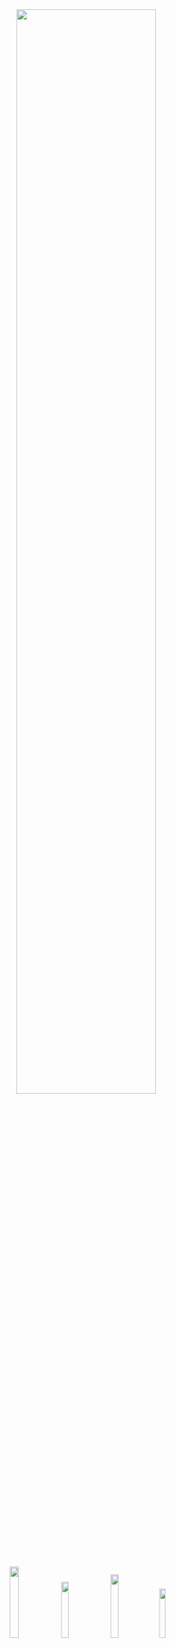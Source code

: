  <div align="center" >
 <a href="https://discord.com/users/406416295349714944" title="Discord Profile"><img width="70%" src="https://lanyard-profile-readme.vercel.app/api/406416295349714944?&borderRadius=10px">
</div>
 
  <p align="center">
 <a href="https://discord.gg/SxWKF4HsSY" target"blank_"><img width="18%" src="https://img.shields.io/badge/Discord%20-191717.svg?&style=for-the-badge&logo=discord&logoColor=ff0080&textColor=ff0080"></a>
  <a href="https://github.com/RXBUNYO" target"blank_"><img width="16%" src="https://img.shields.io/badge/GitHub%20-191717.svg?&style=for-the-badge&logo=github&logoColor=ff0080"></a>
  <a href="https://open.spotify.com/user/ascibunyo61?si=3fc6162d7bc54b2e" target"blank_"><img width="17%" src="https://img.shields.io/badge/Spotify%20-191717.svg?&style=for-the-badge&logo=spotify&logoColor=ff0080"></a>
 <a href="https://steamcommunity.com/id/rxbunyo" target"blank_"><img width="15%" src="https://img.shields.io/badge/steam%20-191717.svg?&style=for-the-badge&logo=steam&logoColor=ff0080"></a>

